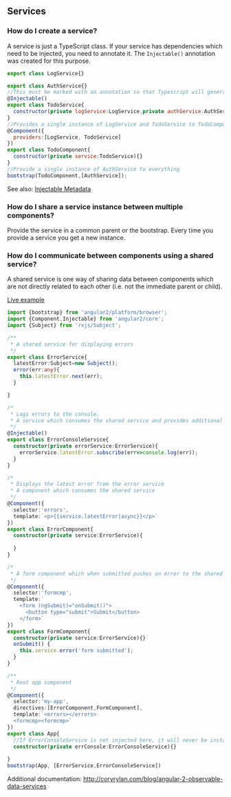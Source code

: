 ## Services

### How do I create a service?
A service is just a TypeScript class. If your service has dependencies which need to be injected, you need to annotate it. The `Injectable()` annotation was created for this purpose.
```javascript
export class LogService{}

export class AuthService{}
//This must be marked with an annotation so that Typescript will generate the information required to inject dependencies
@Injectable()
export class TodoService{
  constructor(private logService:LogService,private authService:AuthService){}
}
//Provides a single instance of LogService and TodoService to TodoComponent and all of its children
@Component({
  providers:[LogService, TodoService]
})
export class TodoComponent{
  constructor(private service:TodoService){}
}
//Provide a single instance of AuthService to everything
bootstrap(TodoComponent,[AuthService]);
```
See also: [Injectable Metadata](https://angular.io/docs/ts/latest/api/core/InjectableMetadata-class.html)

### How do I share a service instance between multiple components?
Provide the service in a common parent or the bootstrap. Every time you provide a service you get a new instance.

### How do I communicate between components using a shared service?

A shared service is one way of sharing data between components which are not directly related to each other (i.e. not the immediate parent or child).

[Live example](http://plnkr.co/edit/cXhr8LwWrISJWpDRLDvL?p=preview)

```typescript
import {bootstrap} from 'angular2/platform/browser';
import {Component,Injectable} from 'angular2/core';
import {Subject} from 'rxjs/Subject';

/**
 * A shared service for displaying errors
 */
export class ErrorService{
  latestError:Subject=new Subject();
  error(err:any){
    this.latestError.next(err);
  }

}

/*
 * Logs errors to the console.
 * A service which consumes the shared service and provides additional functionality.
 */
@Injectable()
export class ErrorConsoleService{
  constructor(private errorService:ErrorService){
    errorService.latestError.subscribe(err=>console.log(err));
  }
}

/*
 * Displays the latest error from the error service
 * A component which consumes the shared service
 */
@Component({
  selector:'errors',
  template:`<p>{{service.latestError|async}}</p>`
})
export class ErrorComponent{
  constructor(private service:ErrorService){
    
  }
}

/*
 * A form component which when submitted pushes an error to the shared service
 */
@Component({
  selector:'formcmp',
  template:`    
    <form (ngSubmit)="onSubmit()">
      <button type="submit">Submit</button>
    </form>`
})
export class FormComponent{
  constructor(private service:ErrorService){}
  onSubmit() { 
    this.service.error('form submitted');
  }
}

/**
 * Root app component
 */
@Component({
  selector:'my-app',
  directives:[ErrorComponent,FormComponent],
  template:`<errors></errors>
  <formcmp><formcmp>`
})
export class App{
  //If ErrorConsoleService is not injected here, it will never be instantiated and won't work.
  constructor(private errConsole:ErrorConsoleService){}
  
}
bootstrap(App, [ErrorService,ErrorConsoleService])
```
Additional documentation: http://coryrylan.com/blog/angular-2-observable-data-services
